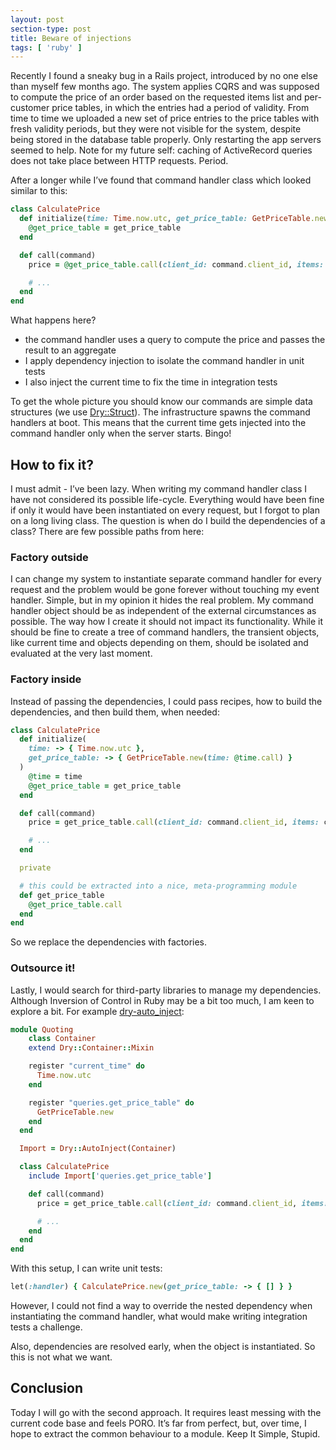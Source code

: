 ```yaml
---
layout: post
section-type: post
title: Beware of injections
tags: [ 'ruby' ]
---
```


Recently I found a sneaky bug in a Rails project, introduced by no one else than myself few months ago. The system applies CQRS and was supposed to compute the price of an order based on the requested items list and per-customer price tables, in which the  entries had a period of validity. From time to time we uploaded a new set of price entries to the price tables with fresh validity periods, but they were not visible for the system, despite being stored in the database table properly. Only restarting the app servers seemed to help. Note for my future self: caching of ActiveRecord queries does not take place between HTTP requests. Period.

After a longer while I’ve found that command handler class which looked similar to this:

```ruby
class CalculatePrice
  def initialize(time: Time.now.utc, get_price_table: GetPriceTable.new(time: time))
    @get_price_table = get_price_table
  end

  def call(command)
    price = @get_price_table.call(client_id: command.client_id, items: command.requested_items)

    # ...
  end
end
```

What happens here?

* the command handler uses a query to compute the price and passes the result to an aggregate
* I apply dependency injection to isolate the command handler in unit tests
* I also inject the current time to fix the time in integration tests

To get the whole picture you should know our commands are simple data structures (we use [Dry::Struct](http://dry-rb.org/gems/dry-struct/)). The infrastructure spawns the command handlers at boot. This means that the current time gets injected into the command handler only when the server starts. Bingo!

## How to fix it?
I must admit - I’ve been lazy. When writing my command handler class I have not considered its possible life-cycle. Everything would have been fine if only it would have been instantiated on every request, but I forgot to plan on a long living class. The question is when do I build the dependencies of a class? There are few possible paths from here:

### Factory outside
I can change my system to instantiate separate command handler for every request and the problem would be gone forever without touching my event handler. Simple, but in my opinion it hides the real problem. My command handler object should be as independent of the external circumstances as possible. The way how I create it should not impact its functionality. While it should be fine to create a tree of command handlers, the transient objects, like current time and objects depending on them, should be isolated and evaluated at the very last moment.

### Factory inside
Instead of passing the dependencies, I could pass recipes, how to build the dependencies, and then build them, when needed:

```ruby
class CalculatePrice
  def initialize(
    time: -> { Time.now.utc }, 
    get_price_table: -> { GetPriceTable.new(time: @time.call) }
  )
    @time = time
    @get_price_table = get_price_table
  end

  def call(command)
    price = get_price_table.call(client_id: command.client_id, items: command.requested_items)

    # ...
  end

  private

  # this could be extracted into a nice, meta-programming module
  def get_price_table
    @get_price_table.call
  end
end
```

So we replace the dependencies with factories.

### Outsource it!
Lastly, I would search for third-party libraries to manage my dependencies. Although Inversion of Control in Ruby may be a bit too much, I am keen to explore a bit. For example [dry-auto_inject](http://dry-rb.org/gems/dry-auto_inject/):

```ruby
module Quoting
    class Container
    extend Dry::Container::Mixin

    register "current_time" do
      Time.now.utc
    end

    register "queries.get_price_table" do
      GetPriceTable.new
    end
  end

  Import = Dry::AutoInject(Container)

  class CalculatePrice
    include Import['queries.get_price_table']

    def call(command)
      price = get_price_table.call(client_id: command.client_id, items: command.requested_items)

      # ...
    end
  end
end
```

With this setup, I can write unit tests:

```ruby
let(:handler) { CalculatePrice.new(get_price_table: -> { [] } }
```

However, I could not find a way to override the nested dependency when instantiating the command handler, what would make writing integration tests a challenge.

Also, dependencies are resolved early, when the object is instantiated. So this is not what we want.

## Conclusion
Today I will go with the second approach. It requires least messing with the current code base and feels PORO. It’s far from perfect, but, over time, I hope to extract the common behaviour to a module. Keep It Simple, Stupid.